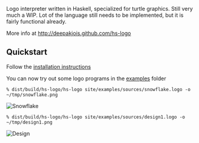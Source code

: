 Logo interpreter written in Haskell, specialized for turtle graphics. Still very
much a WIP. Lot of the language still needs to be implemented, but it is fairly
functional already.

More info at http://deepakjois.github.com/hs-logo

## Quickstart

Follow the [installation instructions](http://deepakjois.github.com/hs-logo/installation.html)

You can now try out some logo programs in the [examples](https://github.com/deepakjois/hs-logo/tree/master/site/examples) folder

    % dist/build/hs-logo/hs-logo site/examples/sources/snowflake.logo -o ~/tmp/snowflake.png

![Snowflake](http://deepakjois.github.com/hs-logo/examples/images/snowflake.png)

    % dist/build/hs-logo/hs-logo site/examples/sources/design1.logo -o ~/tmp/design1.png

![Design](http://deepakjois.github.com/hs-logo/examples/images/design1.png)
